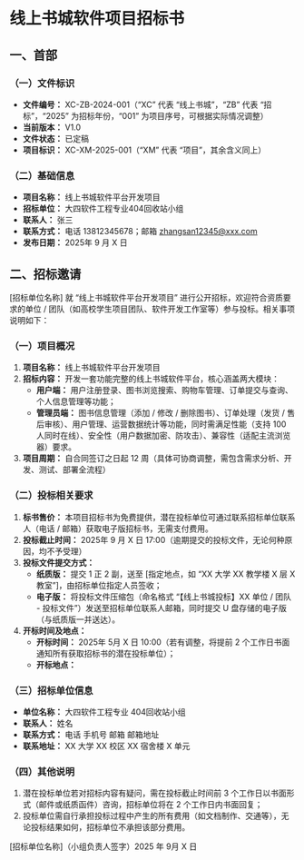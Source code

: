 # 线上书城软件项目招标书

## 一、首部

### （一）文件标识

- **文件编号：** XC-ZB-2024-001（“XC” 代表 “线上书城”，“ZB” 代表 “招标”，“2025” 为招标年份，“001” 为项目序号，可根据实际情况调整）
- **当前版本：** V1.0
- **文件状态：** 已定稿
- **项目标识：** XC-XM-2025-001（“XM” 代表 “项目”，其余含义同上）

### （二）基础信息

- **项目名称：** 线上书城软件平台开发项目
- **招标单位：** 大四软件工程专业404回收站小组
- **联系人：** 张三
- **联系方式：** 电话 13812345678；邮箱 zhangsan12345@xxx.com
- **发布日期：** 2025年 9 月 X 日

## 二、招标邀请

[招标单位名称] 就 “线上书城软件平台开发项目” 进行公开招标，欢迎符合资质要求的单位 / 团队（如高校学生项目团队、软件开发工作室等）参与投标。相关事项说明如下：

### （一）项目概况

1.  **项目名称：** 线上书城软件平台开发项目
2.  **招标内容：** 开发一套功能完整的线上书城软件平台，核心涵盖两大模块：
    -   **用户端：** 用户注册登录、图书浏览搜索、购物车管理、订单提交与查询、个人信息管理等功能；
    -   **管理员端：** 图书信息管理（添加 / 修改 / 删除图书）、订单处理（发货 / 售后审核）、用户管理、运营数据统计等功能，同时需满足性能（支持 100 人同时在线）、安全性（用户数据加密、防攻击）、兼容性（适配主流浏览器）要求。
3.  **项目周期：** 自合同签订之日起 12 周（具体可协商调整，需包含需求分析、开发、测试、部署全流程）

### （二）投标相关要求

1.  **标书售价：** 本项目招标书为免费提供，潜在投标单位可通过联系招标单位联系人（电话 / 邮箱）获取电子版招标书，无需支付费用。
2.  **投标截止时间：** 2025年 9 月 X 日 17:00（逾期提交的投标文件，无论何种原因，均不予受理）
3.  **投标文件提交方式：**
    -   **纸质版：** 提交 1 正 2 副，送至 [指定地点，如 “XX 大学 XX 教学楼 X 层 X 教室”]，由招标单位指定人员签收；
    -   **电子版：** 将投标文件压缩包（命名格式 “【线上书城投标】XX 单位 / 团队 - 投标文件”）发送至招标单位联系人邮箱，同时提交 U 盘存储的电子版（与纸质版一并送达）。
4.  **开标时间及地点：**
    -   **开标时间：** 2025年 5月 X 日 10:00（若有调整，将提前 2 个工作日书面通知所有获取招标书的潜在投标单位）；
    -   **开标地点：**

### （三）招标单位信息

-   **单位名称：** 大四软件工程专业 404回收站小组
-   **联系人：** 姓名
-   **联系方式：** 电话 手机号 邮箱 邮箱地址
-   **联系地址：** XX 大学 XX 校区 XX 宿舍楼 X 单元

### （四）其他说明

1.  潜在投标单位若对招标内容有疑问，需在投标截止时间前 3 个工作日以书面形式（邮件或纸质函件）咨询，招标单位将在 2 个工作日内书面回复；
2.  投标单位需自行承担投标过程中产生的所有费用（如文档制作、交通等），无论投标结果如何，招标单位不承担该部分费用。

[招标单位名称]（小组负责人签字）2025 年 9月 X 日